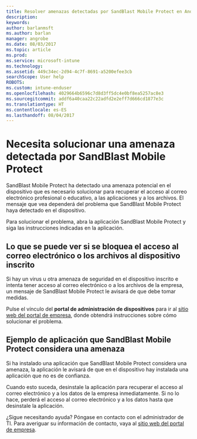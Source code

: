 ```yaml
---
title: Resolver amenazas detectadas por SandBlast Mobile Protect en Android | Microsoft Docs
description: 
keywords: 
author: barlanmsft
ms.author: barlan
manager: angrobe
ms.date: 08/03/2017
ms.topic: article
ms.prod: 
ms.service: microsoft-intune
ms.technology: 
ms.assetid: 449c34ec-2d94-4c7f-8691-a5200efee3cb
searchScope: User help
ROBOTS: 
ms.custom: intune-enduser
ms.openlocfilehash: 4029664b6596c7d8d3ff5dc4e0bf8ea5257ac8e3
ms.sourcegitcommit: addf6a40caa22c22adfd2e2eff7d666cd1877e3c
ms.translationtype: HT
ms.contentlocale: es-ES
ms.lasthandoff: 08/04/2017
---
```

# <a name="you-need-to-resolve-a-threat-found-by-sandblast-mobile-protect"></a>Necesita solucionar una amenaza detectada por SandBlast Mobile Protect

SandBlast Mobile Protect ha detectado una amenaza potencial en el dispositivo que es necesario solucionar para recuperar el acceso al correo electrónico profesional o educativo, a las aplicaciones y a los archivos. El mensaje que vea dependerá del problema que SandBlast Mobile Protect haya detectado en el dispositivo. 

Para solucionar el problema, abra la aplicación SandBlast Mobile Protect y siga las instrucciones indicadas en la aplicación.

## <a name="what-you-might-see-if-your-enrolled-device-is-blocked-from-accessing-email-or-files"></a>Lo que se puede ver si se bloquea el acceso al correo electrónico o los archivos al dispositivo inscrito

Si hay un virus u otra amenaza de seguridad en el dispositivo inscrito e intenta tener acceso al correo electrónico o a los archivos de la empresa, un mensaje de SandBlast Mobile Protect le avisará de que debe tomar medidas.

Pulse el vínculo del **portal de administración de dispositivos** para ir al [sitio web del portal de empresa](http://portal.manage.microsoft.com), donde obtendrá instrucciones sobre cómo solucionar el problema.

## <a name="example-of-an-app-that-sandblast-mobile-protect-sees-as-a-threat"></a>Ejemplo de aplicación que SandBlast Mobile Protect considera una amenaza

Si ha instalado una aplicación que SandBlast Mobile Protect considera una amenaza, la aplicación le avisará de que en el dispositivo hay instalada una aplicación que no es de confianza. 

Cuando esto suceda, desinstale la aplicación para recuperar el acceso al correo electrónico y a los datos de la empresa inmediatamente. Si no lo hace, perderá el acceso al correo electrónico y a los datos hasta que desinstale la aplicación.

¿Sigue necesitando ayuda? Póngase en contacto con el administrador de TI. Para averiguar su información de contacto, vaya al [sitio web del portal de empresa](http://portal.manage.microsoft.com).

